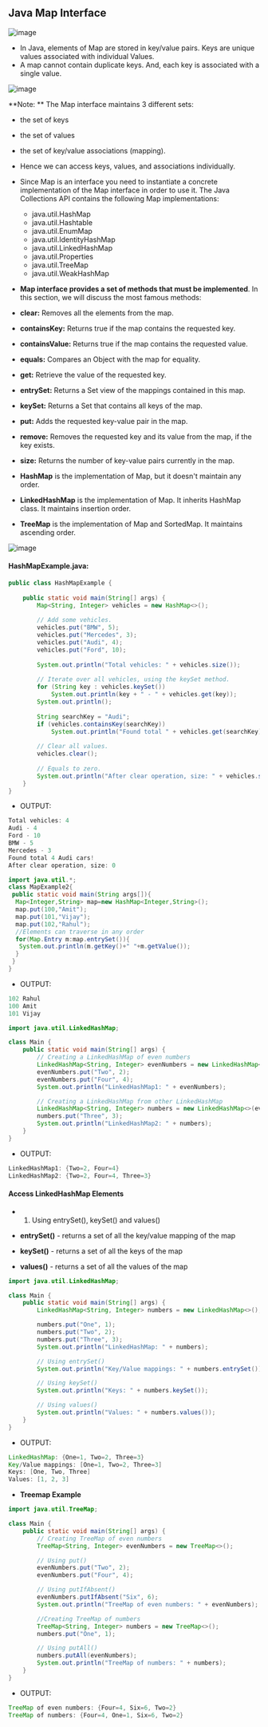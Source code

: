 ## Java Map Interface

![image](https://user-images.githubusercontent.com/40323661/216831626-f31a518e-a6eb-4a8d-ac9e-236c206b24de.png)


* In Java, elements of Map are stored in key/value pairs. Keys are unique values associated with individual Values.
* A map cannot contain duplicate keys. And, each key is associated with a single value.

![image](https://user-images.githubusercontent.com/40323661/216831491-df128579-6d0e-432a-853a-a3e26b6d7475.png)

**Note: ** The Map interface maintains 3 different sets:

  * the set of keys
  * the set of values
  * the set of key/value associations (mapping).
  * Hence we can access keys, values, and associations individually.

* Since Map is an interface you need to instantiate a concrete implementation of the Map interface in order to use it. The Java Collections API contains the following Map implementations:
    * java.util.HashMap
    * java.util.Hashtable
    * java.util.EnumMap
    * java.util.IdentityHashMap
    * java.util.LinkedHashMap
    * java.util.Properties
    * java.util.TreeMap
    * java.util.WeakHashMap

* **Map interface provides a set of methods that must be implemented**. In this section, we will discuss the most famous methods:

* **clear:** Removes all the elements from the map.
* **containsKey:** Returns true if the map contains the requested key.
* **containsValue:** Returns true if the map contains the requested value.
* **equals:** Compares an Object with the map for equality.
* **get:** Retrieve the value of the requested key.
* **entrySet:** Returns a Set view of the mappings contained in this map.
* **keySet:** Returns a Set that contains all keys of the map.
* **put:** Adds the requested key-value pair in the map.
* **remove:** Removes the requested key and its value from the map, if the key exists.
* **size:** Returns the number of key-value pairs currently in the map.

* **HashMap** is the implementation of Map, but it doesn't maintain any order.
* **LinkedHashMap**	 is the implementation of Map. It inherits HashMap class. It maintains insertion order.
* **TreeMap**  is the implementation of Map and SortedMap. It maintains ascending order.

![image](https://user-images.githubusercontent.com/40323661/216832666-293b560e-7e38-4bae-ad6a-6ce0c5c141e4.png)

#### HashMapExample.java:

```java
public class HashMapExample {
 
    public static void main(String[] args) {
        Map<String, Integer> vehicles = new HashMap<>();
 
        // Add some vehicles.
        vehicles.put("BMW", 5);
        vehicles.put("Mercedes", 3);
        vehicles.put("Audi", 4);
        vehicles.put("Ford", 10);
 
        System.out.println("Total vehicles: " + vehicles.size());
 
        // Iterate over all vehicles, using the keySet method.
        for (String key : vehicles.keySet())
            System.out.println(key + " - " + vehicles.get(key));
        System.out.println();
 
        String searchKey = "Audi";
        if (vehicles.containsKey(searchKey))
            System.out.println("Found total " + vehicles.get(searchKey) + " " + searchKey + " cars!\n");
 
        // Clear all values.
        vehicles.clear();
 
        // Equals to zero.
        System.out.println("After clear operation, size: " + vehicles.size());
    }
}

```

* OUTPUT:

```java
Total vehicles: 4
Audi - 4
Ford - 10
BMW - 5
Mercedes - 3
Found total 4 Audi cars!
After clear operation, size: 0
```

```java
import java.util.*;  
class MapExample2{  
 public static void main(String args[]){  
  Map<Integer,String> map=new HashMap<Integer,String>();  
  map.put(100,"Amit");  
  map.put(101,"Vijay");  
  map.put(102,"Rahul");  
  //Elements can traverse in any order  
  for(Map.Entry m:map.entrySet()){  
   System.out.println(m.getKey()+" "+m.getValue());  
  }  
 }  
}  

```
* OUTPUT:

```java
102 Rahul
100 Amit
101 Vijay
```

```java
import java.util.LinkedHashMap;

class Main {
    public static void main(String[] args) {
        // Creating a LinkedHashMap of even numbers
        LinkedHashMap<String, Integer> evenNumbers = new LinkedHashMap<>();
        evenNumbers.put("Two", 2);
        evenNumbers.put("Four", 4);
        System.out.println("LinkedHashMap1: " + evenNumbers);

        // Creating a LinkedHashMap from other LinkedHashMap
        LinkedHashMap<String, Integer> numbers = new LinkedHashMap<>(evenNumbers);
        numbers.put("Three", 3);
        System.out.println("LinkedHashMap2: " + numbers);
    }
}

```
* OUTPUT:

```java
LinkedHashMap1: {Two=2, Four=4}
LinkedHashMap2: {Two=2, Four=4, Three=3}
```

#### Access LinkedHashMap Elements
* 1. Using entrySet(), keySet() and values()

* **entrySet()** - returns a set of all the key/value mapping of the map
* **keySet()** - returns a set of all the keys of the map
* **values()** - returns a set of all the values of the map

```java
import java.util.LinkedHashMap;

class Main {
    public static void main(String[] args) {
        LinkedHashMap<String, Integer> numbers = new LinkedHashMap<>();

        numbers.put("One", 1);
        numbers.put("Two", 2);
        numbers.put("Three", 3);
        System.out.println("LinkedHashMap: " + numbers);

        // Using entrySet()
        System.out.println("Key/Value mappings: " + numbers.entrySet());

        // Using keySet()
        System.out.println("Keys: " + numbers.keySet());

        // Using values()
        System.out.println("Values: " + numbers.values());
    }
}

```
* OUTPUT:
```java
LinkedHashMap: {One=1, Two=2, Three=3}
Key/Value mappings: [One=1, Two=2, Three=3]
Keys: [One, Two, Three]
Values: [1, 2, 3]
```


* **Treemap Example**

```java
import java.util.TreeMap;

class Main {
    public static void main(String[] args) {
        // Creating TreeMap of even numbers
        TreeMap<String, Integer> evenNumbers = new TreeMap<>();

        // Using put()
        evenNumbers.put("Two", 2);
        evenNumbers.put("Four", 4);

        // Using putIfAbsent()
        evenNumbers.putIfAbsent("Six", 6);
        System.out.println("TreeMap of even numbers: " + evenNumbers);

        //Creating TreeMap of numbers
        TreeMap<String, Integer> numbers = new TreeMap<>();
        numbers.put("One", 1);

        // Using putAll()
        numbers.putAll(evenNumbers);
        System.out.println("TreeMap of numbers: " + numbers);
    }
}

```
* OUTPUT:
```java
TreeMap of even numbers: {Four=4, Six=6, Two=2}
TreeMap of numbers: {Four=4, One=1, Six=6, Two=2}
```


